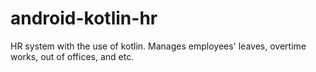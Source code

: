 # android-kotlin-hr
HR system with the use of kotlin. Manages employees' leaves, overtime works, out of offices, and etc.
